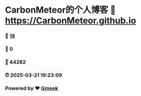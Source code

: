 # CarbonMeteor的个人博客 :link: https://CarbonMeteor.github.io 
### :page_facing_up: [18](https://CarbonMeteor.github.io/tag.html) 
### :speech_balloon: 0 
### :hibiscus: 44282 
### :alarm_clock: 2025-03-21 19:23:09 
### Powered by :heart: [Gmeek](https://github.com/Meekdai/Gmeek)
